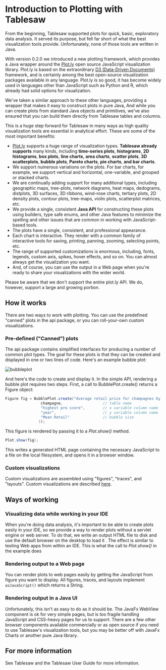 # Introduction to Plotting with Tablesaw

From the beginning, Tablesaw supported plots for quick, basic, exploratory data analysis. It served its purpose, but fell far short of what the best visualization tools provide. Unfortunately, none of those tools are written in Java. 

With version 0.2.0 we introduced a new plotting framework, which provides a Java wrapper around the [Plot.ly](https://github.com/plotly) open source JavaScript visualization library. Plot.ly is based on the extraordinary [D3 (Data-Driven Documents)](https://d3js.org/) framework, and is certainly among the best open-source visualization packages available in any language. Plot.ly is so good, it has become widely used in languages other than JavaScript such as Python and R, which already had solid options for visualization. 

We've taken a similar approach to these other languages, providing a wrapper that makes it easy to construct plots in pure Java,  And while you can create plots from standard Java objects and primitives, we've also ensured that you can build them directly from Tablesaw tables and columns.  

This is a huge step forward for Tablesaw in many ways as high quality visualization tools are essential in analytical effort. These are some of the most important benefits:

- [Plot.ly](https://github.com/plotly) supports a huge range of visualization types. **Tablesaw already supports** many kinds, including **time-series plots**, **histograms**, **2D histograms**, **box plots**, **line charts**, **area charts**, **scatter plots**, **3D scatterplots**, **bubble plots**, **Pareto charts**, **pie charts**, **and bar charts**. 
- We support numerous variations on the plots. For bar charts, for example, we support vertical and horizontal, one-variable, and grouped or stacked charts. 
- We are continually adding support for many additional types, including geographic maps, tree-plots, network diagrams, heat maps, dedograms, distplots, 3D surfaces, 3D ribbons, wind-rose charts, tertiary plots, 2D density plots, contour plots, tree-maps, violin plots, scatterplot matrices, etc. 
- We provide a single, consistent **Java API** for constructing these plots using builders, type safe enums, and other Java features to minimize the spelling and other issues that are common in working with JavaScript-based tools.
- The plots have a single, consistent, and professional appearance. 
- Each chart is interactive. They render with a common family of interactive tools for saving, printing, panning, zooming, selecting points, etc. 
- The range of supported customizations is enormous, including, fonts, legends, custom axis, spikes, hover effects, and so on. You can almost always get the visualization you want. 
- And, of course, you can use the output in a Web page when you're ready to share your visualizations with the wider world.

Please be aware that we don't support the entire plot.ly API. We do, however, support a large and growing portion.

## How it works

There are two ways to work with plotting. You can use the predefined "canned" plots in the api package, or you can roll-your-own custom visualizations. 

### Pre-defined ("Canned") plots 

The api package contains simplified interfaces for producing a number of common plot types. The goal for these plots is that they can be created and displayed in one or two lines of code. Here's an example bubble plot: 

![bubbleplot](https://jtablesaw.github.io/tablesaw/userguide/images/eda/wine_bubble.png)

And here's the code to create and display it. In the simple API, rendering a bubble plot requires two steps. First, a call to BubblePlot.create() returns a Figure object: 

```Java
Figure fig = BubblePlot.create("Average retail price for champagnes by year and rating",
                champagne,					// table name
                "highest pro score",		// x variable column name
                "year",						// y variable column name
                "Mean Retail"				// bubble size
               ));
```

This figure is rendered by passing it to a *Plot.show()* method.

```java
Plot.show(fig);
```

This writes a generated HTML page containing the necessary JavaScript to a file on the local filesystem, and opens it in a browser window.

### Custom visualizations 

Custom visualizations are assembled using "figures", "traces", and "layouts". Custom visualizations are described [here](https://jtablesaw.github.io/tablesaw/userguide/Visualization_custom). 

## Ways of working 

### Visualizing data while working in your IDE

When you're doing data analysis, it's important to be able to create plots easily in your IDE, so we provide a way to render plots without a servlet engine or web server. To do that, we write an output HTML file to disk and use the default browser on the desktop to load it . The effect is similar to testing Web apps from within an IDE. This is what the call to *Plot.show()* in the example does

### Rendering output to a Web page

You can render plots to web pages easily by getting the JavaScript from figure you want to display. All figures, traces, and layouts implement ```asJavaScript()``` which returns a String. 

### Rendering output in a Java UI

Unfortunately, this isn't as easy to do as it should be. The JavaFx  WebView component is ok for very simple pages, but is too fragile handling  JavaScript and CSS-heavy pages for us to support. There are a few other browser components available commercially or as open source if you need to use Tablesaw's visualization tools, but you may be better off with JavaFx Charts or another pure Java library. 

## For more information

See Tablesaw and the Tablesaw User Guide for more information.

